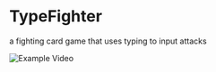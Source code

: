 # TypeFighter

a fighting card game that uses typing to input attacks

![Example Video](TypeFighter-Showcase.gif)